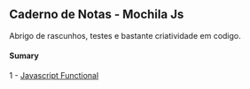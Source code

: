 ## Caderno de Notas - Mochila Js

 Abrigo de rascunhos, testes e bastante criatividade em codigo.

#### Sumary
1 - [Javascript Functional](/functional-javascript.md)
